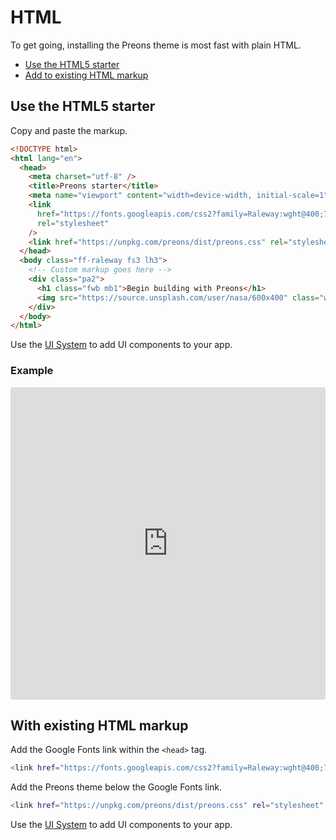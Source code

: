 # HTML

To get going, installing the Preons theme is most fast with plain HTML.

- [Use the HTML5 starter](#use-the-html5-starter)
- [Add to existing HTML markup](#with-existing-html-markup)

## Use the HTML5 starter

Copy and paste the markup.

<!-- prettier-ignore -->
```html
<!DOCTYPE html>
<html lang="en">
  <head>
    <meta charset="utf-8" />
    <title>Preons starter</title>
    <meta name="viewport" content="width=device-width, initial-scale=1" />
    <link
      href="https://fonts.googleapis.com/css2?family=Raleway:wght@400;700&display=swap"
      rel="stylesheet"
    />
    <link href="https://unpkg.com/preons/dist/preons.css" rel="stylesheet" type="text/css" />
  </head>
  <body class="ff-raleway fs3 lh3">
    <!-- Custom markup goes here -->
    <div class="pa2">
      <h1 class="fwb mb1">Begin building with Preons</h1>
      <img src="https://source.unsplash.com/user/nasa/600x400" class="w-100 maxw-super h-au" />
    </div>
  </body>
</html>
```

Use the [UI System](../ui-system/introduction.md) to add UI components to your app.

### Example

<iframe
  src="https://codesandbox.io/embed/frosty-ride-6417i?fontsize=14&hidenavigation=1&module=/docs/0.x/get-started/standalone/html.html&theme=dark&initialpath=/docs/0.x/get-started/standalone/html.html"
  style="width:100%; height:500px; border:0; border-radius: 4px; overflow:hidden;"
  title="frosty-ride-6417i"
  allow="accelerometer; ambient-light-sensor; camera; encrypted-media; geolocation; gyroscope; hid; microphone; midi; payment; usb; vr; xr-spatial-tracking"
  sandbox="allow-forms allow-modals allow-popups allow-presentation allow-same-origin allow-scripts"
></iframe>

## With existing HTML markup

Add the Google Fonts link within the `<head>` tag.

```bash
<link href="https://fonts.googleapis.com/css2?family=Raleway:wght@400;700&display=swap" rel="stylesheet" />
```

Add the Preons theme below the Google Fonts link.

```bash
<link href="https://unpkg.com/preons/dist/preons.css" rel="stylesheet" type="text/css" />
```

Use the [UI System](../ui-system/introduction.md) to add UI components to your app.
